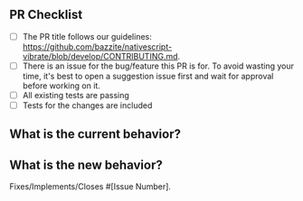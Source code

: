 <!--
Thank you for your contribution! 

Please make sure to read the Contributing Guidelines (https://www.bazzite.com/docs/nativescript-vibrate/contributing) before Submitting a Pull Request.

If your issue doesn't follow the Guidelines above, it will be closed immediately.
-->

<!-- PULL REQUEST TEMPLATE -->
<!-- (Update "[ ]" to "[x]" to check a box) -->

## PR Checklist

- [ ] The PR title follows our guidelines: https://github.com/bazzite/nativescript-vibrate/blob/develop/CONTRIBUTING.md.
- [ ] There is an issue for the bug/feature this PR is for. To avoid wasting your time, it's best to open a suggestion issue first and wait for approval before working on it.
- [ ] All existing tests are passing
- [ ] Tests for the changes are included

## What is the current behavior?
<!-- Please describe the current behavior that you are modifying, or link to a relevant issue. -->

## What is the new behavior?
<!-- Describe the changes. -->

Fixes/Implements/Closes #[Issue Number].

<!-- If this PR contains a breaking change, please describe the impact and migration path for existing applications below. -->

<!-- 
BREAKING CHANGES:


[Describe the impact of the changes here.]

Migration steps:
[Provide a migration path for existing applications.]
-->

